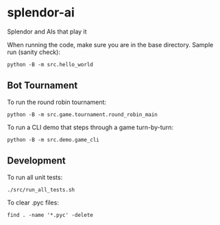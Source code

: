 # splendor-ai
Splendor and AIs that play it

When running the code, make sure you are in the base directory. Sample run (sanity check):
```
python -B -m src.hello_world
```

## Bot Tournament

To run the round robin tournament:
```
python -B -m src.game.tournament.round_robin_main
```

To run a CLI demo that steps through a game turn-by-turn:
```
python -B -m src.demo.game_cli
```

## Development

To run all unit tests:
```
./src/run_all_tests.sh
```

To clear .pyc files:
```
find . -name '*.pyc' -delete
```
